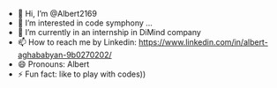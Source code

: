 - 👋 Hi, I’m @Albert2169
- 👀 I’m interested in code symphony ...
- 🌱 I’m currently in an internship in DiMind company
- 📫 How to reach me by Linkedin: https://www.linkedin.com/in/albert-aghababyan-9b0270202/
- 😄 Pronouns: Albert
- ⚡ Fun fact: like to play with codes))

<!---
Albert2169/Albert2169 is a ✨ special ✨ repository because its `README.md` (this file) appears on your GitHub profile.
You can click the Preview link to take a look at your changes.
--->
